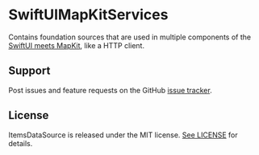 # SwiftUIMapKitServices

Contains foundation sources that are used in multiple components of the [SwiftUI meets MapKit](https://github.com/minikin/swiftui-mapkit), like a HTTP client.

## Support

Post issues and feature requests on the GitHub [issue tracker](https://github.com/minikin/swiftui-mapkit-services/issues).

## License

ItemsDataSource is released under the MIT license. [See LICENSE](https://github.com/minikin/swiftui-mapkit-services/edit/master/LICENSE) for details.
